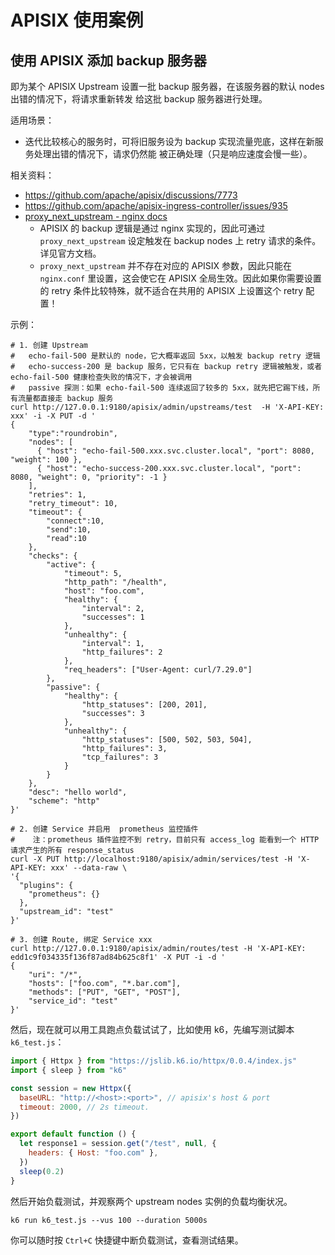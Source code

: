# APISIX 使用案例

## 使用 APISIX 添加 backup 服务器

即为某个 APISIX Upstream 设置一批 backup 服务器，在该服务器的默认 nodes 出错的情况下，将请求重新转发
给这批 backup 服务器进行处理。

适用场景：

- 迭代比较核心的服务时，可将旧服务设为 backup 实现流量兜底，这样在新服务处理出错的情况下，请求仍然能
  被正确处理（只是响应速度会慢一些）。

相关资料：

- https://github.com/apache/apisix/discussions/7773
- https://github.com/apache/apisix-ingress-controller/issues/935
- [proxy_next_upstream - nginx docs](http://nginx.org/en/docs/http/ngx_http_proxy_module.html#proxy_next_upstream)
  - APISIX 的 backup 逻辑是通过 nginx 实现的，因此可通过 `proxy_next_upstream` 设定触发在 backup
    nodes 上 retry 请求的条件。详见官方文档。
  - `proxy_next_upstream` 并不存在对应的 APISIX 参数，因此只能在 `nginx.conf` 里设置，这会使它在
    APISIX 全局生效。因此如果你需要设置的 retry 条件比较特殊，就不适合在共用的 APISIX 上设置这个
    retry 配置！

示例：

```shell
# 1. 创建 Upstream
#   echo-fail-500 是默认的 node，它大概率返回 5xx，以触发 backup retry 逻辑
#   echo-success-200 是 backup 服务，它只有在 backup retry 逻辑被触发，或者 echo-fail-500 健康检查失败的情况下，才会被调用
#   passive 探测：如果 echo-fail-500 连续返回了较多的 5xx，就先把它踢下线，所有流量都直接走 backup 服务
curl http://127.0.0.1:9180/apisix/admin/upstreams/test  -H 'X-API-KEY: xxx' -i -X PUT -d '
{
    "type":"roundrobin",
    "nodes": [
      { "host": "echo-fail-500.xxx.svc.cluster.local", "port": 8080, "weight": 100 },
      { "host": "echo-success-200.xxx.svc.cluster.local", "port": 8080, "weight": 0, "priority": -1 }
    ],
    "retries": 1,
    "retry_timeout": 10,
    "timeout": {
        "connect":10,
        "send":10,
        "read":10
    },
    "checks": {
        "active": {
            "timeout": 5,
            "http_path": "/health",
            "host": "foo.com",
            "healthy": {
                "interval": 2,
                "successes": 1
            },
            "unhealthy": {
                "interval": 1,
                "http_failures": 2
            },
            "req_headers": ["User-Agent: curl/7.29.0"]
        },
        "passive": {
            "healthy": {
                "http_statuses": [200, 201],
                "successes": 3
            },
            "unhealthy": {
                "http_statuses": [500, 502, 503, 504],
                "http_failures": 3,
                "tcp_failures": 3
            }
        }
    },
    "desc": "hello world",
    "scheme": "http"
}'

# 2. 创建 Service 并启用  prometheus 监控插件
#    注：prometheus 插件监控不到 retry，目前只有 access_log 能看到一个 HTTP 请求产生的所有 response_status
curl -X PUT http://localhost:9180/apisix/admin/services/test -H 'X-API-KEY: xxx' --data-raw \
'{
  "plugins": {
    "prometheus": {}
  },
  "upstream_id": "test"
}'

# 3. 创建 Route, 绑定 Service xxx
curl http://127.0.0.1:9180/apisix/admin/routes/test -H 'X-API-KEY: edd1c9f034335f136f87ad84b625c8f1' -X PUT -i -d '
{
    "uri": "/*",
    "hosts": ["foo.com", "*.bar.com"],
    "methods": ["PUT", "GET", "POST"],
    "service_id": "test"
}'
```

然后，现在就可以用工具跑点负载试试了，比如使用 k6，先编写测试脚本 `k6_test.js`：

```javascript
import { Httpx } from "https://jslib.k6.io/httpx/0.0.4/index.js"
import { sleep } from "k6"

const session = new Httpx({
  baseURL: "http://<host>:<port>", // apisix's host & port
  timeout: 2000, // 2s timeout.
})

export default function () {
  let response1 = session.get("/test", null, {
    headers: { Host: "foo.com" },
  })
  sleep(0.2)
}
```

然后开始负载测试，并观察两个 upstream nodes 实例的负载均衡状况。

```shell
k6 run k6_test.js --vus 100 --duration 5000s
```

你可以随时按 `Ctrl+C` 快捷键中断负载测试，查看测试结果。
